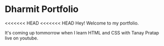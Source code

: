 # Dharmit Portfolio

<<<<<<< HEAD
<<<<<<< HEAD
Hey! Welcome to my portfolio. 

It's coming up tommorrow when I learn HTML and CSS with Tanay Pratap live on youtube.


